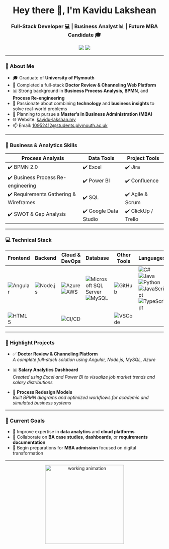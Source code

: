 <h1 align="center">Hey there 👋, I'm Kavidu Lakshean</h1>
<h3 align="center">Full-Stack Developer 💻 | Business Analyst 📊 | Future MBA Candidate 🎓</h3>

<p align="center">
  <a href="https://kavidu-lakshan.my"><img src="https://img.shields.io/badge/-Visit My Website-0e76a8?style=for-the-badge&logo=google-chrome&logoColor=white" /></a>
  <a href="mailto:10952412@students.plymouth.ac.uk"><img src="https://img.shields.io/badge/-Email Me-D14836?style=for-the-badge&logo=gmail&logoColor=white" /></a>
</p>

---

### 🚀 About Me

- 🎓 Graduate of **University of Plymouth**  
- 💼 Completed a full-stack **Doctor Review & Channeling Web Platform**  
- 📊 Strong background in **Business Process Analysis**, **BPMN**, and **Process Re-engineering**  
- 🧠 Passionate about combining **technology** and **business insights** to solve real-world problems  
- 🎯 Planning to pursue a **Master’s in Business Administration (MBA)**  
- 🌐 Website: [kavidu-lakshan.my](https://kavidu-lakshan.my)  
- 📫 Email: [10952412@students.plymouth.ac.uk](mailto:10952412@students.plymouth.ac.uk)

---

### 🧠 Business & Analytics Skills

| Process Analysis | Data Tools | Project Tools |
|------------------|------------|----------------|
| ✔️ BPMN 2.0       | ✔️ Excel    | ✔️ Jira         |
| ✔️ Business Process Re-engineering | ✔️ Power BI | ✔️ Confluence    |
| ✔️ Requirements Gathering & Wireframes | ✔️ SQL | ✔️ Agile & Scrum  |
| ✔️ SWOT & Gap Analysis | ✔️ Google Data Studio | ✔️ ClickUp / Trello |

---

### 💻 Technical Stack

| Frontend | Backend | Cloud & DevOps | Database | Other Tools | Languages |
|----------|---------|----------------|----------|-------------|-----------|
| ![Angular](https://img.shields.io/badge/-Angular-DD0031?logo=angular&logoColor=white) | ![Node.js](https://img.shields.io/badge/-Node.js-339933?logo=node.js&logoColor=white) | ![Azure](https://img.shields.io/badge/-Azure-0078D4?logo=microsoft-azure&logoColor=white) ![AWS](https://img.shields.io/badge/-AWS-232F3E?logo=amazon-aws&logoColor=white) | ![Microsoft SQL Server](https://img.shields.io/badge/-Microsoft%20SQL%20Server-CC2927?logo=microsoft-sql-server&logoColor=white) ![MySQL](https://img.shields.io/badge/-MySQL-4479A1?logo=mysql&logoColor=white) | ![GitHub](https://img.shields.io/badge/-GitHub-181717?logo=github&logoColor=white) | ![C#](https://img.shields.io/badge/-C%23-239120?logo=c-sharp&logoColor=white) ![Java](https://img.shields.io/badge/-Java-007396?logo=java&logoColor=white) ![Python](https://img.shields.io/badge/-Python-3776AB?logo=python&logoColor=white) ![JavaScript](https://img.shields.io/badge/-JavaScript-F7DF1E?logo=javascript&logoColor=black) ![TypeScript](https://img.shields.io/badge/-TypeScript-3178C6?logo=typescript&logoColor=white) |
| ![HTML5](https://img.shields.io/badge/-HTML5-E34F26?logo=html5&logoColor=white) |  | ![CI/CD](https://img.shields.io/badge/-CI/CD-17a2b8?logo=githubactions&logoColor=white) |  | ![VSCode](https://img.shields.io/badge/-VSCode-007ACC?logo=visual-studio-code&logoColor=white) | |

---

### 🧩 Highlight Projects

- ✅ **Doctor Review & Channeling Platform**  
  _A complete full-stack solution using Angular, Node.js, MySQL, Azure_

- 📊 **Salary Analytics Dashboard**  
  _Created using Excel and Power BI to visualize job market trends and salary distributions_

- 🔄 **Process Redesign Models**  
  _Built BPMN diagrams and optimized workflows for academic and simulated business systems_

---

### 📌 Current Goals

- 🔁 Improve expertise in **data analytics** and **cloud platforms**  
- 💬 Collaborate on **BA case studies**, **dashboards**, or **requirements documentation**  
- 🧭 Begin preparations for **MBA admission** focused on digital transformation

---

<p align="center">
  <img src="https://media.giphy.com/media/qgQUggAC3Pfv687qPC/giphy.gif" width="250" alt="working animation" />
</p>
